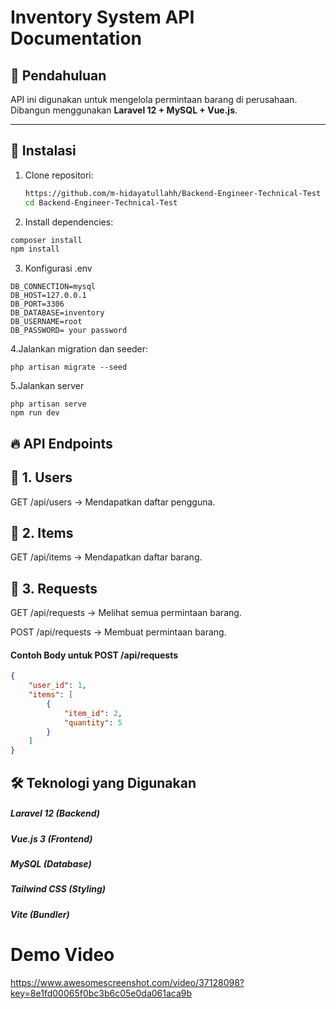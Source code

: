# Inventory System API Documentation

## 📌 Pendahuluan
API ini digunakan untuk mengelola permintaan barang di perusahaan.  
Dibangun menggunakan **Laravel 12 + MySQL + Vue.js**.

---

## 🚀 Instalasi
1. Clone repositori:
   ```bash
   https://github.com/m-hidayatullahh/Backend-Engineer-Technical-Test
   cd Backend-Engineer-Technical-Test

2. Install dependencies:
```bash
composer install
npm install
```

3. Konfigurasi .env
```
DB_CONNECTION=mysql
DB_HOST=127.0.0.1
DB_PORT=3306
DB_DATABASE=inventory
DB_USERNAME=root
DB_PASSWORD= your password
```

4.Jalankan migration dan seeder:
```
php artisan migrate --seed
```

5.Jalankan server
```
php artisan serve
npm run dev
```

## 🔥 API Endpoints
## 📌 1. Users
GET /api/users → Mendapatkan daftar pengguna.

## 📌 2. Items
GET /api/items → Mendapatkan daftar barang.

## 📌 3. Requests
GET /api/requests → Melihat semua permintaan barang.

POST /api/requests → Membuat permintaan barang.

#### Contoh Body untuk POST /api/requests
```json
{
    "user_id": 1,
    "items": [
        {
            "item_id": 2,
            "quantity": 5
        }
    ]
}
```

## 🛠 Teknologi yang Digunakan
##### Laravel 12 (Backend)
##### Vue.js 3 (Frontend)
##### MySQL (Database)
##### Tailwind CSS (Styling)
##### Vite (Bundler)

# Demo Video
https://www.awesomescreenshot.com/video/37128098?key=8e1fd00065f0bc3b6c05e0da061aca9b

